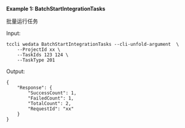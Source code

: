 **Example 1: BatchStartIntegrationTasks**

批量运行任务

Input: 

```
tccli wedata BatchStartIntegrationTasks --cli-unfold-argument  \
    --ProjectId xx \
    --TaskIds 123 124 \
    --TaskType 201
```

Output: 
```
{
    "Response": {
        "SuccessCount": 1,
        "FailedCount": 1,
        "TotalCount": 2,
        "RequestId": "xx"
    }
}
```

